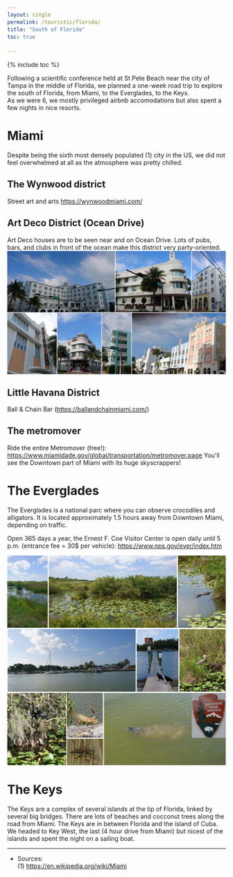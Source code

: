 ```yaml
---
layout: single
permalink: /touristic/florida/
title: "South of Florida"
toc: true

---
```

{% include toc %}

Following a scientific conference held at St Pete Beach near the city of Tampa in the middle of Florida, we planned a one-week road trip to explore the south of Florida, from Miami, to the Everglades, to the Keys. <br>
As we were 6, we mostly privileged airbnb accomodations but also spent a few nights in nice resorts.

# Miami
Despite being the sixth most densely populated (1) city in the US, we did not feel overwhelmed at all as the atmosphere was pretty chilled.
## The Wynwood district
Street art and arts https://wynwoodmiami.com/
## Art Deco District (Ocean Drive)
Art Deco houses are to be seen near and on Ocean Drive. Lots of pubs, bars, and clubs in front of the ocean make this district very party-oriented.
<img src="/assets/images/Miami_artdeco.jpg" alt="Miami_artdeco_mosaic" align="center">

## Little Havana District
Ball & Chain Bar (https://ballandchainmiami.com/)
## The metromover
Ride the entire Metromover (free!): https://www.miamidade.gov/global/transportation/metromover.page 
You'll see the Downtown part of Miami with its huge skyscrappers!

# The Everglades
The Everglades is a national parc where you can observe crocodiles and alligators. It is located approximately 1.5 hours away from Downtown Miami, depending on traffic. <br>

Open 365 days a year, the Ernest F. Coe Visitor Center is open daily until 5 p.m. (entrance fee = 30$ per vehicle): https://www.nps.gov/ever/index.htm 

<img src="/assets/images/everglades.jpg" alt="everglades_mosaic" align="center">

# The Keys

The Keys are a complex of several islands at the tip of Florida, linked by several big bridges. There are lots of beaches and cocconut trees along the road from Miami.
The Keys are in between Florida and the island of Cuba.
We headed to Key West, the last (4 hour drive from Miami) but nicest of the islands and spent the night on a sailing boat. 


---

- Sources: <br>
(1) https://en.wikipedia.org/wiki/Miami
